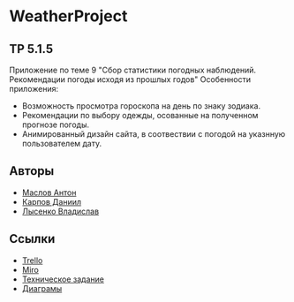 # WeatherProject
## TP 5.1.5
Приложение по теме 9 "Сбор статистики погодных наблюдений. Рекомендации погоды исходя из прошлых годов"
Особенности приложения:
 * Возможность просмотра гороскопа на день по знаку зодиака.
 * Рекомендации по выбору одежды, осованные на полученном прогнозе погоды.
 * Анимированный дизайн сайта, в соотвествии с погодой на указнную пользователем дату.

## Авторы

* [Маслов Антон](https://github.com/prollla)
* [Карпов Даниил](https://github.com/HAZZI36)
* [Лысенко Владислав](https://github.com/IzolentaKod)

## Ссылки

* [Trello](https://trello.com/b/8p3AaO2b/weatherproject)
* [Miro](https://miro.com/app/board/uXjVMabYd24=/)
* [Техническое задание](https://github.com/prollla/WeatherProject/tree/main/Documentation)
* [Диаграмы](https://github.com/prollla/WeatherProject/tree/main/Documentation)

